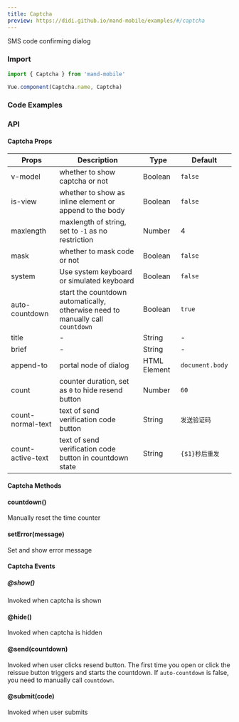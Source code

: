 ```yaml
---
title: Captcha
preview: https://didi.github.io/mand-mobile/examples/#/captcha
---
```

SMS code confirming dialog

### Import

```javascript
import { Captcha } from 'mand-mobile'

Vue.component(Captcha.name, Captcha)
```

### Code Examples
<!-- DEMO -->

### API

#### Captcha Props
| Props | Description | Type | Default |
|----|-----|------|------|
| v-model | whether to show captcha or not | Boolean | `false` |
| is-view | whether to show as inline element or append to the body | Boolean |`false`|
| maxlength | maxlength of string, set to `-1` as no restriction | Number | 4 |
| mask | whether to mask code or not | Boolean | `false` |
| system | Use system keyboard or simulated keyboard | Boolean | `false` |
| auto-countdown |start the countdown automatically, otherwise need to manually call `countdown`|Boolean|`true`|
| title |-|String|-|
| brief |-|String|-|-|
| append-to | portal node of dialog | HTML Element | `document.body` |
| count | counter duration, set as `0` to hide resend button | Number | `60` |
| count-normal-text |text of send verification code button |String| `发送验证码` |
| count-active-text |text of send verification code button in countdown state|String| `{$1}秒后重发` |



#### Captcha Methods

#### countdown()
Manually reset the time counter

#### setError(message)
Set and show error message

#### Captcha Events

##### @show()
Invoked when captcha is shown

#### @hide()
Invoked when captcha is hidden

#### @send(countdown)
Invoked when user clicks resend button. The first time you open or click the reissue button triggers and starts the countdown. If `auto-countdown` is false, you need to manually call `countdown`.

#### @submit(code)
Invoked when user submits
